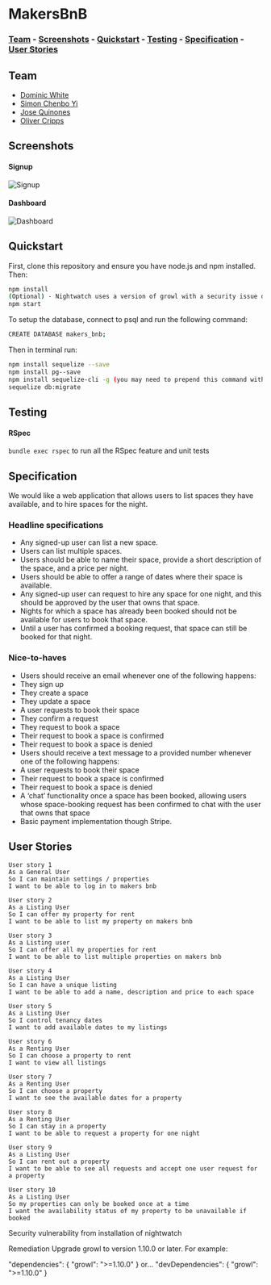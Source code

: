 # MakersBnB

### [Team](https://github.com/ocripps24/MakersBnB#team) - [Screenshots](https://github.com/ocripps24/MakersBnB#screenshots) - [Quickstart](https://github.com/ocripps24/MakersBnB#quickstart) - [Testing](https://github.com/ocripps24/MakersBnB#testing) - [Specification](https://github.com/ocripps24/MakersBnB#specification) - [User Stories](https://github.com/ocripps24/MakersBnB#user-stories)

## Team

* [Dominic White](https://github.com/domw30)
* [Simon Chenbo Yi](https://github.com/SimonChenboYi)
* [Jose Quinones](https://github.com/jo-quin)
* [Oliver Cripps](https://github.com/ocripps24)

## Screenshots

#### Signup
![Signup](https://imgur.com/dUHzCOF.jpg)
#### Dashboard
![Dashboard](https://imgur.com/ZpE6FaJ.jpg)

## Quickstart

First, clone this repository and ensure you have node.js and npm installed. Then:

```bash
npm install
(Optional) - Nightwatch uses a version of growl with a security issue detailed at the end of this readme. You can run 'npm audit fix' or follow the steps at the end of the readme
npm start
```

To setup the database, connect to psql and run the following command:
```bash
CREATE DATABASE makers_bnb;
```
Then in terminal run:
```bash
npm install sequelize --save
npm install pg--save
npm install sequelize-cli -g (you may need to prepend this command with sudo)
sequelize db:migrate
```

## Testing

#### RSpec

`bundle exec rspec` to run all the RSpec feature and unit tests

## Specification

We would like a web application that allows users to list spaces they have available, and to hire spaces for the night.

### Headline specifications

- Any signed-up user can list a new space.
- Users can list multiple spaces.
- Users should be able to name their space, provide a short description of the space, and a price per night.
- Users should be able to offer a range of dates where their space is available.
- Any signed-up user can request to hire any space for one night, and this should be approved by the user that owns that space.
- Nights for which a space has already been booked should not be available for users to book that space.
- Until a user has confirmed a booking request, that space can still be booked for that night.

### Nice-to-haves

- Users should receive an email whenever one of the following happens:
 - They sign up
 - They create a space
 - They update a space
 - A user requests to book their space
 - They confirm a request
 - They request to book a space
 - Their request to book a space is confirmed
 - Their request to book a space is denied
- Users should receive a text message to a provided number whenever one of the following happens:
 - A user requests to book their space
 - Their request to book a space is confirmed
 - Their request to book a space is denied
- A ‘chat’ functionality once a space has been booked, allowing users whose space-booking request has been confirmed to chat with the user that owns that space
- Basic payment implementation though Stripe.

## User Stories
```
User story 1
As a General User
So I can maintain settings / properties
I want to be able to log in to makers bnb

User story 2
As a Listing User
So I can offer my property for rent
I want to be able to list my property on makers bnb

User story 3
As a Listing user
So I can offer all my properties for rent
I want to be able to list multiple properties on makers bnb

User story 4
As a Listing User
So I can have a unique listing
I want to be able to add a name, description and price to each space

User story 5
As a Listing User
So I control tenancy dates
I want to add available dates to my listings

User story 6
As a Renting User
So I can choose a property to rent
I want to view all listings

User story 7
As a Renting User
So I can choose a property
I want to see the available dates for a property

User story 8
As a Renting User
So I can stay in a property
I want to be able to request a property for one night

User story 9
As a Listing User
So I can rent out a property
I want to be able to see all requests and accept one user request for a property

User story 10
As a Listing User
So my properties can only be booked once at a time
I want the availability status of my property to be unavailable if booked

```


Security vulnerability from installation of nightwatch

Remediation
Upgrade growl to version 1.10.0 or later. For example:

"dependencies": {
  "growl": ">=1.10.0"
}
or…
"devDependencies": {
  "growl": ">=1.10.0"
}
